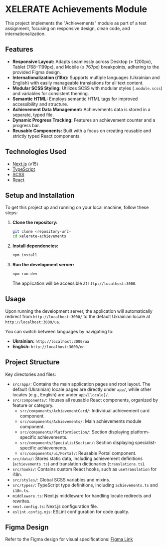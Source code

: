 # XELERATE Achievements Module

This project implements the "Achievements" module as part of a test assignment, focusing on responsive design, clean code, and internationalization.

## Features

-   **Responsive Layout:** Adapts seamlessly across Desktop (≥ 1200px), Tablet (768–1199px), and Mobile (≤ 767px) breakpoints, adhering to the provided Figma design.
-   **Internationalization (i18n):** Supports multiple languages (Ukrainian and English) with easily manageable translations for all text content.
-   **Modular SCSS Styling:** Utilizes SCSS with modular styles (`.module.scss`) and variables for consistent theming.
-   **Semantic HTML:** Employs semantic HTML tags for improved accessibility and structure.
-   **Achievement Data Management:** Achievements data is stored in a separate, typed file.
-   **Dynamic Progress Tracking:** Features an achievement counter and a progress bar.
-   **Reusable Components:** Built with a focus on creating reusable and strictly typed React components.

## Technologies Used

-   [Next.js](https://nextjs.org/) (v15)
-   [TypeScript](https://www.typescriptlang.org/)
-   [SCSS](https://sass-lang.com/)
-   [React](https://react.dev/)

## Setup and Installation

To get this project up and running on your local machine, follow these steps:

1.  **Clone the repository:**
    ```bash
    git clone <repository-url>
    cd xelerate-achievements
    ```

2.  **Install dependencies:**
    ```bash
    npm install
    ```

3.  **Run the development server:**
    ```bash
    npm run dev
    ```

    The application will be accessible at `http://localhost:3000`.

## Usage

Upon running the development server, the application will automatically redirect from `http://localhost:3000/` to the default Ukrainian locale at `http://localhost:3000/ua`.

You can switch between languages by navigating to:

-   **Ukrainian:** `http://localhost:3000/ua`
-   **English:** `http://localhost:3000/en`

## Project Structure

Key directories and files:

-   `src/app/`: Contains the main application pages and root layout. The default (Ukrainian) locale pages are directly under `app/`, while other locales (e.g., English) are under `app/[locale]/`.
-   `src/components/`: Houses all reusable React components, organized by feature or category.
    -   `src/components/AchievementCard/`: Individual achievement card component.
    -   `src/components/Achievements/`: Main achievements module component.
    -   `src/components/PlatformSection/`: Section displaying platform-specific achievements.
    -   `src/components/SpecialistSection/`: Section displaying specialist-specific achievements.
    -   `src/components/ui/Portal/`: Reusable Portal component.
-   `src/data/`: Stores static data, including achievement definitions (`achievements.ts`) and translation dictionaries (`translations.ts`).
-   `src/hooks/`: Contains custom React hooks, such as `useTranslation` for i18n.
-   `src/styles/`: Global SCSS variables and mixins.
-   `src/types/`: TypeScript type definitions, including `achievements.ts` and `i18n.ts`.
-   `middleware.ts`: Next.js middleware for handling locale redirects and rewrites.
-   `next.config.ts`: Next.js configuration file.
-   `eslint.config.mjs`: ESLint configuration for code quality.

## Figma Design

Refer to the Figma design for visual specifications:
[Figma Link](https://www.figma.com/design/kwDy4mSo3vnqgSncq0OQMe/XELERATE-Test-Front-End?node-id=0-1&t=j7stwg8TUQsvI9kQ-1)